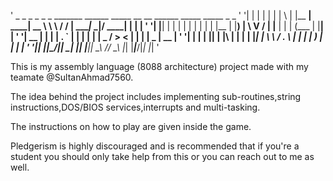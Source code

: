 ' _    _ _    _ _   _ _______ ______ _____   __   __  ______ _____  _____ _    _  '
'| |  | | |  | | \ | |__   __|  ____|  __ \  \ \ / / |  ____|_   _|/ ____| |  | | '
'| |__| | |  | |  \| |  | |  | |__  | |__) |  \ V /  | |__    | | | (___ | |__| | '
'|  __  | |  | | . ` |  | |  |  __| |  _  /    > <   |  __|   | |  \___ \|  __  | '
'| |  | | |__| | |\  |  | |  | |____| | \ \   / . \  | |     _| |_ ____) | |  | | '
'|_|  |_|\____/|_| \_|  |_|  |______|_|  \_\ /_/ \_\ |_|    |_____|_____/|_|  |_| '

This is my assembly language (8088 architecture) project made with my teamate @SultanAhmad7560.

The idea behind the project includes implementing sub-routines,string instructions,DOS/BIOS services,interrupts and multi-tasking.

The instructions on how to play are given inside the game.

Pledgerism is highly discouraged and is recommended that if you're a student you should only take help from this or you can reach out to me as well.
